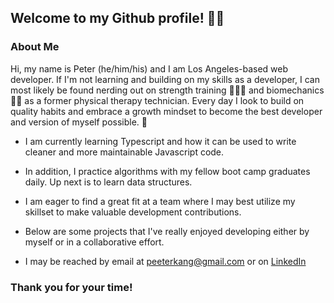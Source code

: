 ## Welcome to my Github profile! 👋🏼

### About Me
Hi, my name is Peter (he/him/his) and I am Los Angeles-based web developer. If I'm not learning and building on my skills as a developer, I can most likely be found nerding out on strength training 🏋🏻‍♂️  and biomechanics 💪🏼  as a former physical therapy technician. Every day I look to build on quality habits and embrace a growth mindset to become the best developer and version of myself possible. 🤍

- I am currently learning Typescript and how it can be used to write cleaner and more maintainable Javascript code.
- In addition, I practice algorithms with my fellow boot camp graduates daily. Up next is to learn data structures.
- I am eager to find a great fit at a team where I may best utilize my skillset to make valuable development contributions.
- Below are some projects that I've really enjoyed developing either by myself or in a collaborative effort.

- I may be reached by email at [peeterkang@gmail.com](mailto:peeterkang@gmail.com) or on [LinkedIn](https://www.linkedin.com/in/peterswkang/)

### Thank you for your time! 

<!--
**pswk1/pswk1** is a ✨ _special_ ✨ repository because its `README.md` (this file) appears on your GitHub profile.

Here are some ideas to get you started:

- 🔭 I’m currently working on ...
- 🌱 I’m currently learning ...
- 👯 I’m looking to collaborate on ...
- 🤔 I’m looking for help with ...
- 💬 Ask me about ...
- 📫 How to reach me: ...
- 😄 Pronouns: ...
- ⚡ Fun fact: ...
-->
